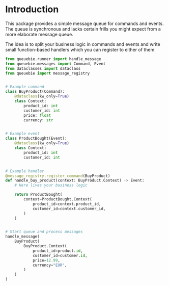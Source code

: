 # Introduction

This package provides a simple message queue for commands and events. The queue is synchronous and lacks certain frills
you might expect from a more elaborate message queue.

The idea is to split your business logic in commands and events and write small function-based handlers which you can
register to either of them.

```python
from queuebie.runner import handle_message
from queuebie.messages import Command, Event
from dataclasses import dataclass
from queuebie import message_registry


# Example command
class BuyProduct(Command):
    @dataclass(kw_only=True)
    class Context:
        product_id: int
        customer_id: int
        price: float
        currency: str


# Example event
class ProductBought(Event):
    @dataclass(kw_only=True)
    class Context:
        product_id: int
        customer_id: int


# Example handler
@message_registry.register_command(BuyProduct)
def handle_buy_product(context: BuyProduct.Context) -> Event:
    # Here lives your business logic

    return ProductBought(
        context=ProductBought.Context(
            product_id=context.product_id,
            customer_id=context.customer_id,
        )
    )


# Start queue and process messages
handle_message(
    BuyProduct(
        BuyProduct.Context(
            product_id=product.id,
            customer_id=customer.id,
            price=12.99,
            currency="EUR",
        )
    )
)
```
